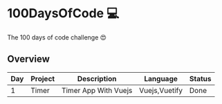 # 100DaysOfCode 💻

The 100 days of code challenge 😍

## Overview

| Day | Project                      | Description                                                      | Language                    | Status |
|-----|------------------------------|------------------------------------------------------------------|-----------------------------|--------|
| 1   | Timer                        | Timer App With Vuejs                                             | Vuejs,Vuetify               | Done   |
